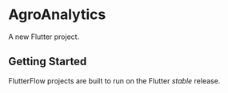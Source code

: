 # AgroAnalytics

A new Flutter project.

## Getting Started

FlutterFlow projects are built to run on the Flutter _stable_ release.
